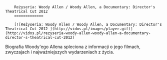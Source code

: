 
        Reżyseria: Woody Allen / Woody Allen, a Documentary: Director's Theatrical Cut 2012 
        =============
        
        [![Reżyseria: Woody Allen / Woody Allen, a Documentary: Director's Theatrical Cut 2012 ](http://vidos.pl/images/player.gif)](http://vidos.pl/rezyseria-woody-allen-woody-allen-a-documentary-director-s-theatrical-cut-2012)
        
        
 Biografia Woody'ego Allena spleciona z informacji o jego filmach, zwyczajach i najważniejszych wydarzeniach z życia.
    